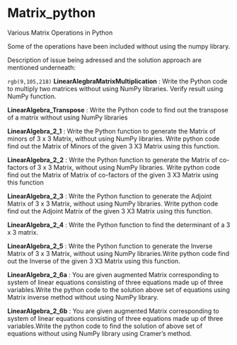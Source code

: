 # Matrix_python
Various Matrix Operations in Python

Some of the operations have been included without using the numpy library.

Description of issue being adressed and the solution approach are mentioned underneath:

`rgb(9,105,218)`
**LinearAlegbraMatrixMultiplication** : Write the Python code to multiply two matrices without using NumPy libraries. Verify result using NumPy function.

**LinearAlgebra_Transpose** : Write the Python code to find out the transpose of a matrix without using NumPy libraries

**LinearAlgebra_2_1** : Write the Python function to generate the Matrix of minors of 3 x 3 Matrix, without using NumPy libraries. Write python code find out the Matrix of Minors of the given 3 X3 Matrix using this function.

**LinearAlgebra_2_2** : Write the Python function to generate the Matrix of co-factors of 3 x 3 Matrix, without using NumPy libraries. Write python code find out the Matrix of Matrix of co-factors of the given 3 X3 Matrix using this function

**LinearAlgebra_2_3** : Write the Python function to generate the Adjoint Matrix of 3 x 3 Matrix, without using NumPy libraries. Write python code find out the Adjoint Matrix of the given 3 X3 Matrix using this function.

**LinearAlgebra_2_4** : Write the Python function to find the determinant of a 3 x 3 matrix.

**LinearAlgebra_2_5** : Write the Python function to generate the Inverse Matrix of 3 x 3 Matrix, without using NumPy libraries.Write python code find out the Inverse of the given 3 X3 Matrix using this function.

**LinearAlgebra_2_6a** : You are given augmented Matrix corresponding to system of linear equations consisting of three equations made up of three variables.Write the python code to the solution above set of equations using Matrix inverse method without using NumPy library.

**LinearAlgebra_2_6b** : You are given augmented Matrix corresponding to system of linear equations consisting of three equations made up of three variables.Write the python code to find the solution of above set of equations without using NumPy library using Cramer’s method.
